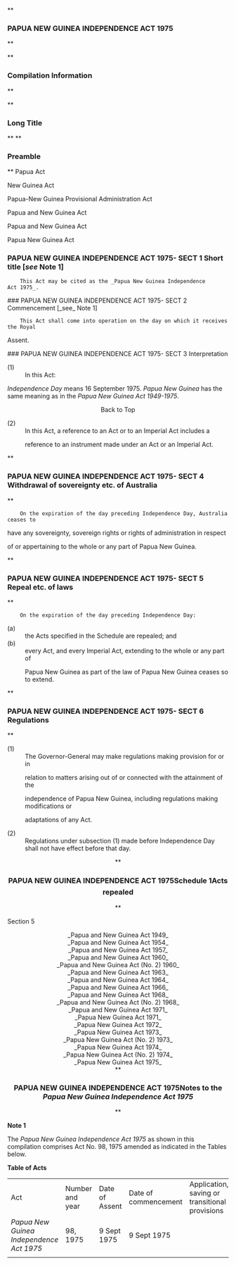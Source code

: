 **

###  PAPUA NEW GUINEA INDEPENDENCE ACT 1975 
**


**

###  Compilation Information 
**


**

###  Long Title 
**
**

###  Preamble 
**
Papua Act

New Guinea Act

Papua-New Guinea Provisional Administration Act



Papua and New Guinea Act

Papua and New Guinea Act

Papua New Guinea Act





###  PAPUA NEW GUINEA INDEPENDENCE ACT 1975- SECT 1  Short title [_see_ Note 1] 
<dl compact="">

		This Act may be cited as the _Papua New Guinea Independence Act 1975_.

 </dl>
###  PAPUA NEW GUINEA INDEPENDENCE ACT 1975- SECT 2  Commencement [_see_ Note 1] 
<dl compact="">

		This Act shall come into operation on the day on which it receives the Royal

Assent.

 </dl>
###  PAPUA NEW GUINEA INDEPENDENCE ACT 1975- SECT 3  Interpretation 
<dl compact="">

<dt>(1)</dt><dd>In this Act:

</dd> </dl>
<dl compact=""><dl compact="">

_Independence Day_ means 16&#160;September 1975\. _Papua New Guinea_ has the same meaning as in the _Papua New Guinea Act 1949-1975_.  </dl></dl>

<center>Back to Top</center>

<dl compact=""><dl compact="">

<dt>(2)</dt><dd>In this Act, a reference to an Act or to an Imperial Act includes a

reference to an instrument made under an Act or an Imperial Act.

</dd> </dl></dl>

**

###  PAPUA NEW GUINEA INDEPENDENCE ACT 1975- SECT 4  Withdrawal of sovereignty etc. of Australia 
**

 <dl compact=""><dl compact="">

		On the expiration of the day preceding Independence Day, Australia ceases to

have any sovereignty, sovereign rights or rights of administration in respect

of or appertaining to the whole or any part of Papua New Guinea.

 </dl></dl>

**

###  PAPUA NEW GUINEA INDEPENDENCE ACT 1975- SECT 5  Repeal etc. of laws 
**

 <dl compact=""><dl compact="">

		On the expiration of the day preceding Independence Day:

 </dl></dl>

<dl compact=""><dl compact=""><dl compact="">

<dt>(a)</dt><dd>the Acts specified in the Schedule are repealed; and</dd>

<dt>(b)</dt><dd>every Act, and every Imperial Act, extending to the whole or any part of

Papua New Guinea as part of the law of Papua New Guinea ceases so to extend.

</dd>

</dl></dl></dl>

**

###  PAPUA NEW GUINEA INDEPENDENCE ACT 1975- SECT 6  Regulations 
**

 <dl compact=""><dl compact="">

<dt>(1)</dt><dd>The Governor-General may make regulations making provision for or in

relation to matters arising out of or connected with the attainment of the

independence of Papua New Guinea, including regulations making modifications or

adaptations of any Act.</dd> <dt>(2)</dt><dd>Regulations under subsection&#160;(1) made before Independence Day shall not have effect before that day. </dd> </dl></dl>

<center>**

###  PAPUA NEW GUINEA INDEPENDENCE ACT 1975Schedule&#160;1&#151;Acts repealed 
**</center>

 Section&#160;5 

<center>_Papua and New Guinea Act 1949_</center>
 <center>_Papua and New Guinea Act 1954_</center>
 <center>_Papua and New Guinea Act 1957_</center>
 <center>_Papua and New Guinea Act 1960_</center>
 <center>_Papua and New Guinea Act (No. 2) 1960_</center>
 <center>_Papua and New Guinea Act 1963_</center>
 <center>_Papua and New Guinea Act 1964_</center>
 <center>_Papua and New Guinea Act 1966_</center>
 <center>_Papua and New Guinea Act 1968_</center>
 <center>_Papua and New Guinea Act (No. 2) 1968_</center>
 <center>_Papua and New Guinea Act 1971_</center>
 <center>_Papua New Guinea Act 1971_</center>
 <center>_Papua New Guinea Act 1972_</center>
 <center>_Papua New Guinea Act 1973_</center>
 <center>_Papua New Guinea Act (No. 2) 1973_</center>
 <center>_Papua New Guinea Act 1974_</center>
 <center>_Papua New Guinea Act (No. 2) 1974_</center>
 <center>_Papua New Guinea Act 1975_</center>

<center>**

###  PAPUA NEW GUINEA INDEPENDENCE ACT 1975<centreit>Notes to the _Papua New Guinea Independence Act 1975_ </centreit>
**</center>

**Note 1**

The _Papua New Guinea Independence Act 1975_ as shown in this compilation comprises Act No.&#160;98, 1975 amended as indicated in the Tables below.

**Table of Acts**

<table><tr align="left">
  <td colspan="1" align="left">
    <div>Act</div>

  </td>
  <td colspan="1" align="left">
    <div>Number 
and year</div>

  </td>
  <td colspan="1" align="left">
    <div>Date 
of Assent</div>

  </td>
  <td colspan="1" align="left">
    <div>Date of commencement</div>

  </td>
  <td colspan="1" align="left">
    <div>Application, saving or transitional provisions</div>

  </td>
</tr>
<tr align="left">
  <td colspan="1" align="left">
    <div><i>Papua New Guinea Independence Act 1975</i></div>

  </td>
  <td colspan="1" align="left">
    <div>98, 1975</div>

  </td>
  <td colspan="1" align="left">
    <div>9 Sept 1975</div>

  </td>
  <td colspan="1" align="left">
    <div>9 Sept 1975</div>

  </td>
  <td colspan="1" align="left">

  </td>
</tr>
<tr align="left">
  <td colspan="1" align="left">

  </td>
  <td colspan="1" align="left">

  </td>
  <td colspan="1" align="left">

  </td>
  <td colspan="1" align="left">

  </td>
  <td colspan="1" align="left">

  </td>
</tr></table>


